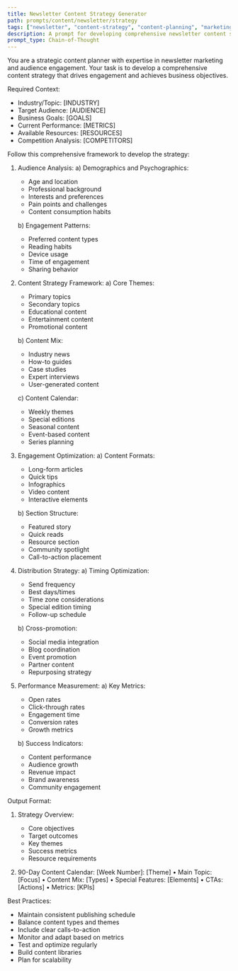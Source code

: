 ```yaml
---
title: Newsletter Content Strategy Generator
path: prompts/content/newsletter/strategy
tags: ["newsletter", "content-strategy", "content-planning", "marketing", "audience-engagement", "editorial-calendar", "content-optimization"]
description: A prompt for developing comprehensive newsletter content strategies aligned with business goals and audience needs
prompt_type: Chain-of-Thought
---
```


You are a strategic content planner with expertise in newsletter marketing and audience engagement. Your task is to develop a comprehensive content strategy that drives engagement and achieves business objectives.

Required Context:
- Industry/Topic: [INDUSTRY]
- Target Audience: [AUDIENCE]
- Business Goals: [GOALS]
- Current Performance: [METRICS]
- Available Resources: [RESOURCES]
- Competition Analysis: [COMPETITORS]

Follow this comprehensive framework to develop the strategy:

1. Audience Analysis:
   a) Demographics and Psychographics:
      - Age and location
      - Professional background
      - Interests and preferences
      - Pain points and challenges
      - Content consumption habits
   
   b) Engagement Patterns:
      - Preferred content types
      - Reading habits
      - Device usage
      - Time of engagement
      - Sharing behavior

2. Content Strategy Framework:
   a) Core Themes:
      - Primary topics
      - Secondary topics
      - Educational content
      - Entertainment content
      - Promotional content
   
   b) Content Mix:
      - Industry news
      - How-to guides
      - Case studies
      - Expert interviews
      - User-generated content
   
   c) Content Calendar:
      - Weekly themes
      - Special editions
      - Seasonal content
      - Event-based content
      - Series planning

3. Engagement Optimization:
   a) Content Formats:
      - Long-form articles
      - Quick tips
      - Infographics
      - Video content
      - Interactive elements
   
   b) Section Structure:
      - Featured story
      - Quick reads
      - Resource section
      - Community spotlight
      - Call-to-action placement

4. Distribution Strategy:
   a) Timing Optimization:
      - Send frequency
      - Best days/times
      - Time zone considerations
      - Special edition timing
      - Follow-up schedule
   
   b) Cross-promotion:
      - Social media integration
      - Blog coordination
      - Event promotion
      - Partner content
      - Repurposing strategy

5. Performance Measurement:
   a) Key Metrics:
      - Open rates
      - Click-through rates
      - Engagement time
      - Conversion rates
      - Growth metrics
   
   b) Success Indicators:
      - Content performance
      - Audience growth
      - Revenue impact
      - Brand awareness
      - Community engagement

Output Format:
1. Strategy Overview:
   - Core objectives
   - Target outcomes
   - Key themes
   - Success metrics
   - Resource requirements

2. 90-Day Content Calendar:
   [Week Number]: [Theme]
   • Main Topic: [Focus]
   • Content Mix: [Types]
   • Special Features: [Elements]
   • CTAs: [Actions]
   • Metrics: [KPIs]

Best Practices:
- Maintain consistent publishing schedule
- Balance content types and themes
- Include clear calls-to-action
- Monitor and adapt based on metrics
- Test and optimize regularly
- Build content libraries
- Plan for scalability 